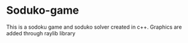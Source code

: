 # Soduko-game
This is a sodoku game and soduko solver created in c++. Graphics are added through raylib library
